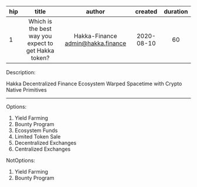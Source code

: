 | hip | title | author | created | duration |
|----------|:----------:|:----------:|:----------:|:----------:|
| 1 | Which is the best way you expect to get Hakka token? | Hakka-Finance <admin@hakka.finance> | 2020-08-10 | 60 |

Description: 

Hakka Decentralized Finance Ecosystem
Warped Spacetime with Crypto Native Primitives

---
Options: 
1. Yield Farming
2. Bounty Program
3. Ecosystem Funds
4. Limited Token Sale
5. Decentralized Exchanges
6. Centralized Exchanges

NotOptions: 
1. Yield Farming
2. Bounty Program
